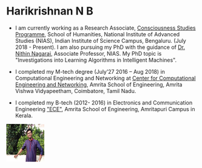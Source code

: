 # Harikrishnan N B
- I am currently working as a Research Associate, [Consciousness Studies Programme]([https://niasconsciousnesscentre.org/), School of Humanities, National Institute of Advanced Studies (NIAS), Indian Institute of Science Campus, Bengaluru. (July 2018 - Present). I am also pursuing my PhD with the guidance of [Dr. Nithin Nagaraj](https://sites.google.com/site/nithinnagaraj2/), Associate Professor, NIAS. My PhD topic is "Investigations into Learning Algorithms in Intelligent Machines".

- I completed my M-tech degree (July’27 2016 – Aug 2018) in Computational Engineering and Networking at  [Center for Computational Engineering and Networking](https://www.amrita.edu/center/computational-engineering-and-networking), Amrita School of Engineering, Amrita Vishwa Vidyapeetham, Coimbatore, Tamil Nadu.

- I completed my B-tech (2012- 2016) in Electronics and Communication Engineering ["ECE"](https://www.amrita.edu/school/engineering/amritapuri/electronics-and-communication), Amrita School of Engineering, Amritapuri Campus in Kerala.

<img align="left" width="100" height="100" src="images/profile.jpg">
